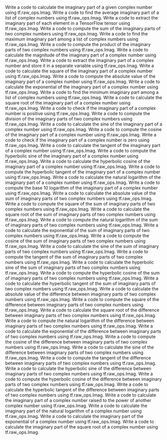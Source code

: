 Write a code to calculate the imaginary part of a given complex number using tf.raw_ops.Imag.
Write a code to find the average imaginary part of a list of complex numbers using tf.raw_ops.Imag.
Write a code to extract the imaginary part of each element in a TensorFlow tensor using tf.raw_ops.Imag.
Write a code to compute the sum of the imaginary parts of two complex numbers using tf.raw_ops.Imag.
Write a code to find the maximum imaginary part among a list of complex numbers using tf.raw_ops.Imag.
Write a code to compute the product of the imaginary parts of two complex numbers using tf.raw_ops.Imag.
Write a code to calculate the magnitude of the imaginary part of a complex number using tf.raw_ops.Imag.
Write a code to extract the imaginary part of a complex number and store it in a separate variable using tf.raw_ops.Imag.
Write a code to calculate the square of the imaginary part of a complex number using tf.raw_ops.Imag.
Write a code to compute the absolute value of the imaginary part of a complex number using tf.raw_ops.Imag.
Write a code to calculate the exponential of the imaginary part of a complex number using tf.raw_ops.Imag.
Write a code to find the minimum imaginary part among a list of complex numbers using tf.raw_ops.Imag.
Write a code to calculate the square root of the imaginary part of a complex number using tf.raw_ops.Imag.
Write a code to check if the imaginary part of a complex number is positive using tf.raw_ops.Imag.
Write a code to compute the division of the imaginary parts of two complex numbers using tf.raw_ops.Imag.
Write a code to calculate the sine of the imaginary part of a complex number using tf.raw_ops.Imag.
Write a code to compute the cosine of the imaginary part of a complex number using tf.raw_ops.Imag.
Write a code to check if the imaginary part of a complex number is zero using tf.raw_ops.Imag.
Write a code to calculate the tangent of the imaginary part of a complex number using tf.raw_ops.Imag.
Write a code to compute the hyperbolic sine of the imaginary part of a complex number using tf.raw_ops.Imag.
Write a code to calculate the hyperbolic cosine of the imaginary part of a complex number using tf.raw_ops.Imag.
Write a code to compute the hyperbolic tangent of the imaginary part of a complex number using tf.raw_ops.Imag.
Write a code to calculate the natural logarithm of the imaginary part of a complex number using tf.raw_ops.Imag.
Write a code to compute the base 10 logarithm of the imaginary part of a complex number using tf.raw_ops.Imag.
Write a code to calculate the absolute value of the sum of imaginary parts of two complex numbers using tf.raw_ops.Imag.
Write a code to compute the square of the sum of imaginary parts of two complex numbers using tf.raw_ops.Imag.
Write a code to calculate the square root of the sum of imaginary parts of two complex numbers using tf.raw_ops.Imag.
Write a code to compute the natural logarithm of the sum of imaginary parts of two complex numbers using tf.raw_ops.Imag.
Write a code to calculate the exponential of the sum of imaginary parts of two complex numbers using tf.raw_ops.Imag.
Write a code to compute the cosine of the sum of imaginary parts of two complex numbers using tf.raw_ops.Imag.
Write a code to calculate the sine of the sum of imaginary parts of two complex numbers using tf.raw_ops.Imag.
Write a code to compute the tangent of the sum of imaginary parts of two complex numbers using tf.raw_ops.Imag.
Write a code to calculate the hyperbolic sine of the sum of imaginary parts of two complex numbers using tf.raw_ops.Imag.
Write a code to compute the hyperbolic cosine of the sum of imaginary parts of two complex numbers using tf.raw_ops.Imag.
Write a code to calculate the hyperbolic tangent of the sum of imaginary parts of two complex numbers using tf.raw_ops.Imag.
Write a code to calculate the absolute value of the difference between imaginary parts of two complex numbers using tf.raw_ops.Imag.
Write a code to compute the square of the difference between imaginary parts of two complex numbers using tf.raw_ops.Imag.
Write a code to calculate the square root of the difference between imaginary parts of two complex numbers using tf.raw_ops.Imag.
Write a code to compute the natural logarithm of the difference between imaginary parts of two complex numbers using tf.raw_ops.Imag.
Write a code to calculate the exponential of the difference between imaginary parts of two complex numbers using tf.raw_ops.Imag.
Write a code to compute the cosine of the difference between imaginary parts of two complex numbers using tf.raw_ops.Imag.
Write a code to calculate the sine of the difference between imaginary parts of two complex numbers using tf.raw_ops.Imag.
Write a code to compute the tangent of the difference between imaginary parts of two complex numbers using tf.raw_ops.Imag.
Write a code to calculate the hyperbolic sine of the difference between imaginary parts of two complex numbers using tf.raw_ops.Imag.
Write a code to compute the hyperbolic cosine of the difference between imaginary parts of two complex numbers using tf.raw_ops.Imag.
Write a code to calculate the hyperbolic tangent of the difference between imaginary parts of two complex numbers using tf.raw_ops.Imag.
Write a code to calculate the imaginary part of a complex number raised to the power of another complex number using tf.raw_ops.Imag.
Write a code to calculate the imaginary part of the natural logarithm of a complex number using tf.raw_ops.Imag.
Write a code to calculate the imaginary part of the exponential of a complex number using tf.raw_ops.Imag.
Write a code to calculate the imaginary part of the square root of a complex number using tf.raw_ops.Imag.